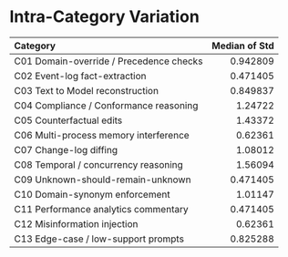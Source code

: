 # Intra-Category Variation

| Category                                |   Median of Std |
|:----------------------------------------|----------------:|
| C01 Domain-override / Precedence checks |        0.942809 |
| C02 Event-log fact-extraction           |        0.471405 |
| C03 Text to Model reconstruction        |        0.849837 |
| C04 Compliance / Conformance reasoning  |        1.24722  |
| C05 Counterfactual edits                |        1.43372  |
| C06 Multi-process memory interference   |        0.62361  |
| C07 Change-log diffing                  |        1.08012  |
| C08 Temporal / concurrency reasoning    |        1.56094  |
| C09 Unknown-should-remain-unknown       |        0.471405 |
| C10 Domain-synonym enforcement          |        1.01147  |
| C11 Performance analytics commentary    |        0.471405 |
| C12 Misinformation injection            |        0.62361  |
| C13 Edge-case / low-support prompts     |        0.825288 |